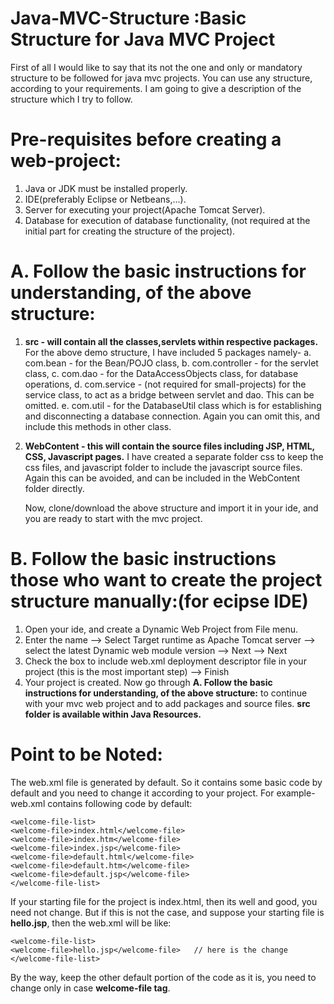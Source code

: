 # Java-MVC-Structure :Basic Structure for Java MVC Project

First of all I would like to say that its not the one and only or mandatory structure to be followed for java mvc projects. You can use any structure, according to your requirements. I am going to give a description of the structure which I try to follow.
 
# Pre-requisites before creating a web-project:
1. Java or JDK must be installed properly.
2. IDE(preferably Eclipse or Netbeans,...).
3. Server for executing your project(Apache Tomcat Server).
4. Database for execution of database functionality, (not required at the initial part for creating the structure of the project).
 
# A. Follow the basic instructions for understanding, of the above structure:
1.  **src - will contain all the classes,servlets within respective packages.**
     For the above demo structure, I have included 5 packages namely- 
     a. com.bean - for the Bean/POJO class, 
     b. com.controller - for the servlet class,
     c. com.dao - for the DataAccessObjects class, for database operations,
     d. com.service - (not required for small-projects) for the service class, to act as a bridge between servlet and dao. This can be omitted.
     e. com.util - for the DatabaseUtil class which is for establishing and disconnecting a database connection. Again you can omit this, and include this methods in other             class.
2. **WebContent - this will contain the source files including JSP, HTML, CSS, Javascript pages.**
     I have created a separate folder css to keep the css files, and javascript folder to include the javascript source files. Again this can be avoided, and can be included      in the WebContent folder directly.
     
     Now, clone/download the above structure and import it in your ide, and you are ready to start with the mvc project.
     
# B. Follow the basic instructions those who want to create the project structure manually:(for ecipse IDE)

1. Open your ide, and create a Dynamic Web Project from File menu.
2. Enter the name --> Select Target runtime as Apache Tomcat server  --> select the latest Dynamic web module version  --> Next  --> Next
3. Check the box to include web.xml deployment descriptor file in your project (this is the most important step)  --> Finish
4. Your project is created. 
Now go through  **A. Follow the basic instructions for understanding, of the above structure:** to continue with your mvc web project and to add packages and source files.
**src folder is available within Java Resources.**


# Point to be Noted:
The web.xml file is generated by default.
So it contains some basic code by default and you need to change it according to your project.
For example- web.xml contains following code by default:

    <welcome-file-list>
    <welcome-file>index.html</welcome-file>
    <welcome-file>index.htm</welcome-file>
    <welcome-file>index.jsp</welcome-file>
    <welcome-file>default.html</welcome-file>
    <welcome-file>default.htm</welcome-file>
    <welcome-file>default.jsp</welcome-file>
    </welcome-file-list>

If your starting file for the project is index.html, then its well and good, you need not change. But if this is not the case, and suppose your starting file is **hello.jsp**,
 then the web.xml will be like:
 
    <welcome-file-list>
    <welcome-file>hello.jsp</welcome-file>   // here is the change
    </welcome-file-list>
By the way, keep the other default portion of the code as it is, you need to change only in case **welcome-file tag**.
 

